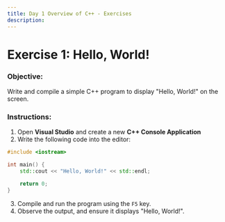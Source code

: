 ```yaml
---
title: Day 1 Overview of C++ - Exercises
description:
---
```

# Exercise 1: Hello, World!
### Objective:
Write and compile a simple C++ program to display "Hello, World!" on the screen.

### Instructions:
1. Open **Visual Studio** and create a new **C++ Console Application**
2. Write the following code into the editor: 
```cpp
#include <iostream>

int main() {
	std::cout << "Hello, World!" << std::endl;

	return 0;
}
```
3. Compile and run the program using the `F5` key.
4. Observe the output, and ensure it displays "Hello, World!".